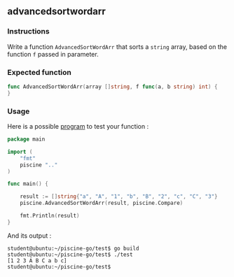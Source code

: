 ## advancedsortwordarr

### Instructions

Write a function `AdvancedSortWordArr` that sorts a `string` array, based on the function `f` passed in parameter.

### Expected function

```go
func AdvancedSortWordArr(array []string, f func(a, b string) int) {
}
```

### Usage

Here is a possible [program](TODO-LINK) to test your function :

```go
package main

import (
	"fmt"
	piscine ".."
)

func main() {

	result := []string{"a", "A", "1", "b", "B", "2", "c", "C", "3"}
	piscine.AdvancedSortWordArr(result, piscine.Compare)

	fmt.Println(result)
}
```

And its output :

```console
student@ubuntu:~/piscine-go/test$ go build
student@ubuntu:~/piscine-go/test$ ./test
[1 2 3 A B C a b c]
student@ubuntu:~/piscine-go/test$
```
